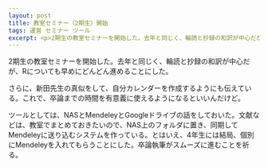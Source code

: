 ```yaml
---
layout: post
title: 教室セミナー（2期生）開始
tags: 運営 セミナー ツール
excerpt: <p>2期生の教室セミナーを開始した。去年と同じく、輪読と抄録の和訳が中心だが、Rについても早めにどんどん進めることにした。</p>
---
```


2期生の教室セミナーを開始した。去年と同じく、輪読と抄録の和訳が中心だが、Rについても早めにどんどん進めることにした。

さらに、新田先生の真似をして、自分カレンダーを作成するようにも伝えている。これで、卒論までの時間を有意義に使えるようになるといいんだけど。

ツールとしては、NASとMendeleyとGoogleドライブの話をしておいた。文献などは、教室でまとめておきたいので、NAS上のフォルダに置き、同期してMendeleyに送り込むシステムを作っている。とはいえ、4年生には結局、個別にMendeleyを入れてもらうことにした。卒論執筆がスムーズに進むことを祈る。
